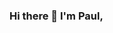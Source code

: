 ### Hi there 👋 I'm Paul, 

<!--
**I would like to do an apprenticeship as a software developer in Zurich. To support me, I would appreciate a rating of my code!



**🔭 I’m currently working on
  - PLACGames
  - A lot of mini projects
